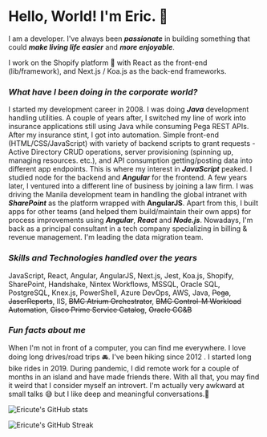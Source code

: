 # Hello, World! I'm Eric. 👋

I am a developer. I've always been **_passionate_** in building something that could **_make living life easier_** and **_more enjoyable_**.

I work on the Shopify platform 🛒 with React as the front-end (lib/framework), and Next.js / Koa.js as the back-end frameworks.

### _What have I been doing in the corporate world?_

I started my development career in 2008. I was doing **_Java_** development handling utilities. A couple of years after, I switched my line of work into insurance applications still using Java while consuming Pega REST APIs. After my insurance stint, I got into automation. Simple front-end (HTML/CSS/JavaScript) with variety of backend scripts to grant requests - Active Directory CRUD operations, server provisioning (spinning up, managing resources. etc.), and API consumption getting/posting data into different app endpoints. This is where my interest in **_JavaScript_** peaked. I studied node for the backend and **_Angular_** for the frontend. A few years later, I ventured into a different line of business by joining a law firm. I was driving the Manila development team in handling the global intranet with **_SharePoint_** as the platform wrapped with **AngularJS**. Apart from this, I built apps for other teams (and helped them build/maintain their own apps) for process improvements using **_Angular_**, **_React_** and **_Node.js_**. Nowadays, I'm back as a principal consultant in a tech company specializing in billing & revenue management. I'm leading the data migration team.

### _Skills and Technologies handled over the years_

JavaScript, React, Angular, AngularJS, Next.js, Jest, Koa.js, Shopify, SharePoint, Handshake, Nintex Workflows, MSSQL, Oracle SQL, PostgreSQL, Knex.js, PowerShell, Azure DevOps, AWS, Java, ~~Pega~~, ~~JaserReports~~, IIS, ~~BMC Atrium Orchestrator~~, ~~BMC Control-M Workload Automation~~, ~~Cisco Prime Service Catalog~~, ~~Oracle CC&B~~

<!--
**ericute/ericute** is a ✨ _special_ ✨ repository because its `README.md` (this file) appears on your GitHub profile.

Here are some ideas to get you started:

- 🔭 I’m currently working on ...
- 🌱 I’m currently learning ...
- 👯 I’m looking to collaborate on ...
- 🤔 I’m looking for help with ...
- 💬 Ask me about ...
- 📫 How to reach me: ...
- 😄 Pronouns: ...
- ⚡ Fun fact: ...
-->

### _Fun facts about me_

When I'm not in front of a computer, you can find me everywhere. I love doing long drives/road trips 🚘. I've been hiking since 2012 . I started long bike rides in 2019. During pandemic, I did remote work for a couple of months in an island and have made friends there. With all that, you may find it weird that I consider myself an introvert. I'm actually very awkward at small talks 😅 but I like deep and meaningful conversations.🤩

![Ericute's GitHub stats](https://github-readme-stats.vercel.app/api?username=ericute&show_icons=true&theme=dark)

![Ericute's GitHub Streak](https://github-readme-streak-stats.herokuapp.com/?user=ericute&theme=dark)
